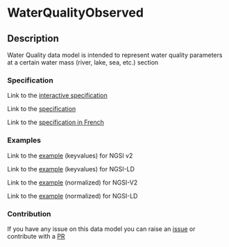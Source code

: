 # WaterQualityObserved

## Description 

Water Quality data model is intended to represent water quality parameters
at a certain water mass (river,  lake, sea, etc.) section

### Specification

Link to the [interactive specification](https://swagger.lab.fiware.org/?url=https://smart-data-models.github.io/dataModel.Environment/WaterQualityObserved/swagger.yaml)

Link to the [specification](https://github.com/smart-data-models/dataModel.Environment/blob/master/WaterQualityObserved/doc/spec.md)

Link to the [specification in French](https://github.com/smart-data-models/dataModel.Environment/blob/master/WaterQualityObserved/doc/spec_FR.md)
### Examples

Link to the [example](https://smart-data-models.github.io/dataModel.Environment/WaterQualityObserved/examples/example.json) (keyvalues) for NGSI v2

Link to the [example](https://smart-data-models.github.io/dataModel.Environment/WaterQualityObserved/examples/example.jsonld) (keyvalues) for NGSI-LD

Link to the [example](https://smart-data-models.github.io/dataModel.Environment/WaterQualityObserved/examples/example-normalized.json) (normalized) for NGSI-V2

Link to the [example](https://smart-data-models.github.io/dataModel.Environment/WaterQualityObserved/examples/example-normalized.jsonld) (normalized) for NGSI-LD
### Contribution

 If you have any issue on this data model you can raise an [issue](https://github.com/smart-data-models/dataModel.Environment/issues)  or contribute with a [PR](https://github.com/smart-data-models/dataModel.Environment/pulls)